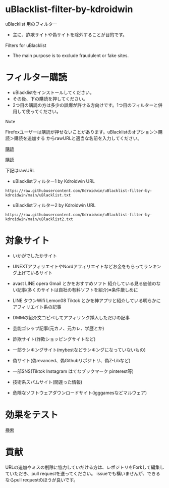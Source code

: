 # uBlacklist-filter-by-kdroidwin


uBlacklist 用のフィルター　
- 主に、詐欺サイトや偽サイトを除外することが目的です。

Filters for uBlacklist　
- The main purpose is to exclude fraudulent or fake sites.

# フィルター購読

- uBlacklistをインストールしてください。
- その後、下の購読を押してください。
- 2つ目の購読の方は多少の誤爆が許せる方向けです。1つ目のフィルターと併用して使ってください。

> [!NOTE]
>Firefoxユーザーは購読が押せないことがあります。uBlacklistのオプション＞購読＞購読を追加する からrawURLと適当な名前を入力してください。


[購読](https://iorate.github.io/ublacklist/subscribe?name=uBlacklist-filter-by-kdroidwin&url=https%3A%2F%2Fraw.githubusercontent.com/Kdroidwin/uBlacklist-filter-by-kdroidwin/main/uBlacklist.txt)

[購読](https://iorate.github.io/ublacklist/subscribe?name=uBlacklist-filter-by-kdroidwin2&url=https%3A%2F%2Fraw.githubusercontent.com/Kdroidwin/uBlacklist-filter-by-kdroidwin/main/uBlacklist2.txt)


下記はrawURL
- uBlacklistフィルター1 by Kdroidwin URL
```
https://raw.githubusercontent.com/Kdroidwin/uBlacklist-filter-by-kdroidwin/main/uBlacklist.txt
```

- uBlacklistフィルター2 by Kdroidwin URL
```
https://raw.githubusercontent.com/Kdroidwin/uBlacklist-filter-by-kdroidwin/main/uBlacklist2.txt
```

# 対象サイト

- いかがでしたかサイト
- UNEXTアフィリエイトやNordアフィリエイトなどお金をもらってランキング上げているサイト
- avast LINE opera Gmail とかをおすすめソフト 紹介している見る価値のない記事(多くのサイトは自社の有料ソフトを紹介)※条件厳しめに
- LINE タウンWifi Lemon08 Tiktok とかを神アプリと紹介している明らかにアフィリエイト系の記事

- DMMの紹介文コピペしてアフィリンク挿入しただけの記事

- 芸能ゴシップ記事(元カノ、元カレ、学歴とか)

- 詐欺サイト(詐欺ショッピングサイトなど)

- 一部ランキングサイト(mybestなどランキングになっていないもの)

- 偽サイト(偽revanced、偽Githubリポジトリ、偽Z-Libなど)

- 一部SNS(Tiktok Instagram はてなブックマーク pinterest等)

- 技術系スパムサイト(間違った情報)

- 危険なソフトウェアダウンロードサイト(igggamesなどマルウェア)


# 効果をテスト

[検索](https://www.google.com/search?q=%E5%85%AC%E5%BC%8F+site%3Aonline+OR+site%3Acn+OR+site%3Ashop+OR+site%3Atop+OR+site%3Asite+OR+site%3Aapp+OR+site%3Acfd+OR+site%3Axyz+OR+site%3Ame+OR+site%3Ame+OR+site%3Aru+OR+site%3Auk+OR+site%3Apl+OR+site%3Aonline+OR+site%3Ashop&sca_upv=1#ip=1)


# 貢献

URLの追加やミスの削除に協力していだける方は、レポジトリをForkして編集していただき、pull requestを送ってください。
issueでも構いませんが、できるならpull requestのほうが良いです。
